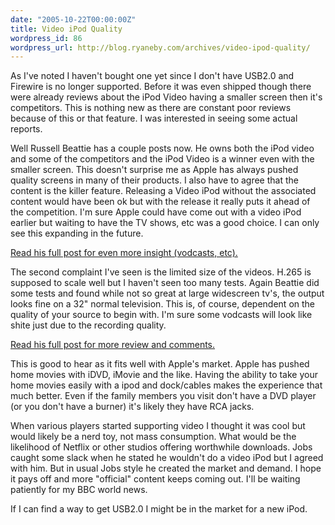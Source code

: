 ```yaml
---
date: "2005-10-22T00:00:00Z"
title: Video iPod Quality
wordpress_id: 86
wordpress_url: http://blog.ryaneby.com/archives/video-ipod-quality/
---
```

As I've noted I haven't bought one yet since I don't have USB2.0 and Firewire is no longer supported. Before it was even shipped though there were already reviews about the iPod Video having a smaller screen then it's competitors. This is nothing new as there are constant poor reviews because of this or that feature. I was interested in seeing some actual reports.

Well Russell Beattie has a couple posts now. He owns both the iPod video and some of the competitors and the iPod Video is a winner even with the smaller screen. This doesn't surprise me as Apple has always pushed quality screens in many of their products. I also have to agree that the content is the killer feature. Releasing a Video iPod without the associated content would have been ok but with the release it really puts it ahead of the competition. I'm sure Apple could have come out with a video iPod earlier but waiting to have the TV shows, etc was a good choice. I can only see this expanding in the future.

<a href="http://www.russellbeattie.com/notebook/1008657.html">Read his full post for even more insight (vodcasts, etc).</a>

The second complaint I've seen is the limited size of the videos. H.265 is supposed to scale well but I haven't seen too many tests. Again Beattie did some tests and found while not so great at large widescreen tv's, the output looks fine on a 32" normal television. This is, of course, dependent on the quality of your source to begin with. I'm sure some vodcasts will look like shite just due to the recording quality.

<a href="http://www.russellbeattie.com/notebook/1008660.html">Read his full post for more review and comments.</a>

This is good to hear as it fits well with Apple's market. Apple has pushed home movies with iDVD, iMovie and the like. Having the ability to take your home movies easily with a ipod and dock/cables makes the experience that much better. Even if the family members you visit don't have a DVD player (or you don't have a burner) it's likely they have RCA jacks.

When various players started supporting video I thought it was cool but would likely be a nerd toy, not mass consumption. What would be the likelihood of Netflix or other studios offering worthwhile downloads. Jobs caught some slack when he stated he wouldn't do a video iPod but I agreed with him. But in usual Jobs style he created the market and demand. I hope it pays off and more "official" content keeps coming out. I'll be waiting patiently for my BBC world news.

If I can find a way to get USB2.0 I might be in the market for a new iPod.
